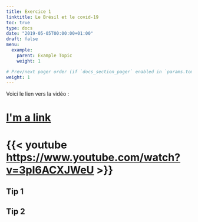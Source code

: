 ```yaml
---
title: Exercice 1
linktitle: Le Brésil et le covid-19
toc: true
type: docs
date: "2019-05-05T00:00:00+01:00"
draft: false
menu:
  example:
    parent: Example Topic
    weight: 1

# Prev/next pager order (if `docs_section_pager` enabled in `params.toml`)
weight: 1
---
```


Voici le lien vers la vidéo :

# [I'm a link](https://www.google.com)

# {{< youtube https://www.youtube.com/watch?v=3pI6ACXJWeU >}}

## Tip 1



## Tip 2


